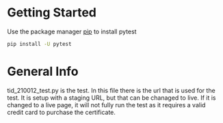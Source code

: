 # Getting Started

Use the package manager [pip](https://pip.pypa.io/en/stable/) to install pytest

```bash
pip install -U pytest
```

# General Info

tid_210012_test.py is the test. In this file there is the url that is used for the test. It is setup with a staging URL, but that can be chanaged to live. If it is changed to a live page, it will not fully run the test as it requires a valid credit card to purchase the certificate.
